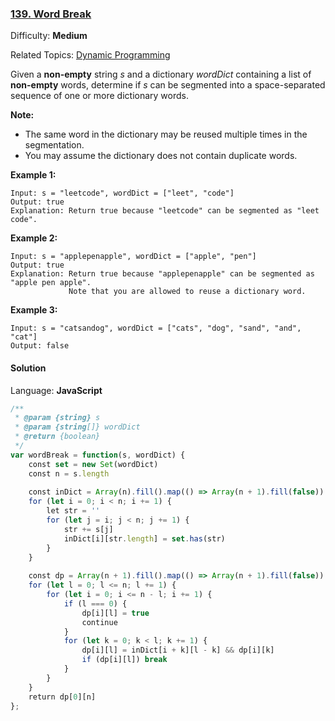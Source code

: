 ### [139\. Word Break](https://leetcode.com/problems/word-break/)

Difficulty: **Medium**  

Related Topics: [Dynamic Programming](https://leetcode.com/tag/dynamic-programming/)


Given a **non-empty** string _s_ and a dictionary _wordDict_ containing a list of **non-empty** words, determine if _s_ can be segmented into a space-separated sequence of one or more dictionary words.

**Note:**

*   The same word in the dictionary may be reused multiple times in the segmentation.
*   You may assume the dictionary does not contain duplicate words.

**Example 1:**

```
Input: s = "leetcode", wordDict = ["leet", "code"]
Output: true
Explanation: Return true because "leetcode" can be segmented as "leet code".
```

**Example 2:**

```
Input: s = "applepenapple", wordDict = ["apple", "pen"]
Output: true
Explanation: Return true because "applepenapple" can be segmented as "apple pen apple".
             Note that you are allowed to reuse a dictionary word.
```

**Example 3:**

```
Input: s = "catsandog", wordDict = ["cats", "dog", "sand", "and", "cat"]
Output: false
```


#### Solution

Language: **JavaScript**

```javascript
/**
 * @param {string} s
 * @param {string[]} wordDict
 * @return {boolean}
 */
var wordBreak = function(s, wordDict) {
    const set = new Set(wordDict)
    const n = s.length
    
    const inDict = Array(n).fill().map(() => Array(n + 1).fill(false))
    for (let i = 0; i < n; i += 1) {
        let str = ''
        for (let j = i; j < n; j += 1) {
            str += s[j]
            inDict[i][str.length] = set.has(str)
        }
    }
    
    const dp = Array(n + 1).fill().map(() => Array(n + 1).fill(false))
    for (let l = 0; l <= n; l += 1) {
        for (let i = 0; i <= n - l; i += 1) {
            if (l === 0) {
                dp[i][l] = true
                continue
            }
            for (let k = 0; k < l; k += 1) {
                dp[i][l] = inDict[i + k][l - k] && dp[i][k]
                if (dp[i][l]) break
            }
        }
    }
    return dp[0][n]
};
```
